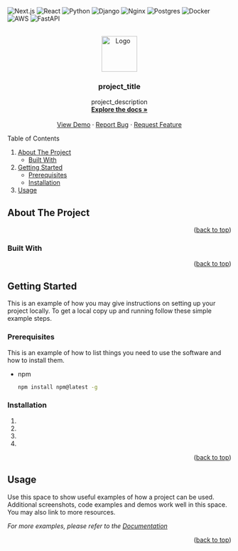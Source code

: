 <div id="top"></div>

![Next.js][Next.js]
![React][React]
![Python][Python]
![Django][Django]
![Nginx][Nginx]
![Postgres][Postgres]
![Docker][Docker]
![AWS][AWS]
![FastAPI][FastAPI]

<!-- MARKDOWN LINKS & IMAGES -->
<!-- https://www.markdownguide.org/basic-syntax/#reference-style-links -->
[Next.js]: https://img.shields.io/badge/-Next.js-000000.svg?logo=next.js&style=for-the-badge
[React]: https://img.shields.io/badge/-React-20232A?style=for-the-badge&logo=react&logoColor=61DAFB
[Python]: https://img.shields.io/badge/-Python-F2C63C.svg?logo=python&style=for-the-badge
[Django]: https://img.shields.io/badge/-Django-092E20.svg?logo=django&style=for-the-badge
[Nginx]: https://img.shields.io/badge/-Nginx-269539.svg?logo=nginx&style=for-the-badge
[Postgres]: https://img.shields.io/badge/-Postgresql-336791.svg?logo=postgresql&style=for-the-badge
[Docker]: https://img.shields.io/badge/-Docker-1488C6.svg?logo=docker&style=for-the-badge
[AWS]: https://img.shields.io/badge/-Amazon%20aws-232F3E.svg?logo=amazon-aws&style=for-the-badge
[FastAPI]: https://img.shields.io/badge/-fastapi-009688.svg?logo=FastAPI&style=for-the-badge

<!-- PROJECT LOGO -->
<br />
<div align="center">
  <a href="https://github.com/github_username/repo_name">
    <img src="images/logo.png" alt="Logo" width="80" height="80">
  </a>

<h3 align="center">project_title</h3>

  <p align="center">
    project_description
    <br />
    <a href="https://github.com/github_username/repo_name"><strong>Explore the docs »</strong></a>
    <br />
    <br />
    <a href="https://github.com/github_username/repo_name">View Demo</a>
    ·
    <a href="https://github.com/github_username/repo_name/issues">Report Bug</a>
    ·
    <a href="https://github.com/github_username/repo_name/issues">Request Feature</a>
  </p>
</div>



<!-- TABLE OF CONTENTS -->
  <summary>Table of Contents</summary>
  <ol>
    <li>
      <a href="#about-the-project">About The Project</a>
      <ul>
        <li><a href="#built-with">Built With</a></li>
      </ul>
    </li>
    <li>
      <a href="#getting-started">Getting Started</a>
      <ul>
        <li><a href="#prerequisites">Prerequisites</a></li>
        <li><a href="#installation">Installation</a></li>
      </ul>
    </li>
    <li><a href="#usage">Usage</a></li>
  </ol>


<!-- ABOUT THE PROJECT -->
## About The Project


<p align="right">(<a href="#top">back to top</a>)</p>



### Built With



<p align="right">(<a href="#top">back to top</a>)</p>



<!-- GETTING STARTED -->
## Getting Started

This is an example of how you may give instructions on setting up your project locally.
To get a local copy up and running follow these simple example steps.

### Prerequisites

This is an example of how to list things you need to use the software and how to install them.
* npm
  ```sh
  npm install npm@latest -g
  ```

### Installation

1. 
2. 
3. 
4. 

<p align="right">(<a href="#top">back to top</a>)</p>

<!-- USAGE EXAMPLES -->
## Usage

Use this space to show useful examples of how a project can be used. Additional screenshots, code examples and demos work well in this space. You may also link to more resources.

_For more examples, please refer to the [Documentation](https://example.com)_

<p align="right">(<a href="#top">back to top</a>)</p>
